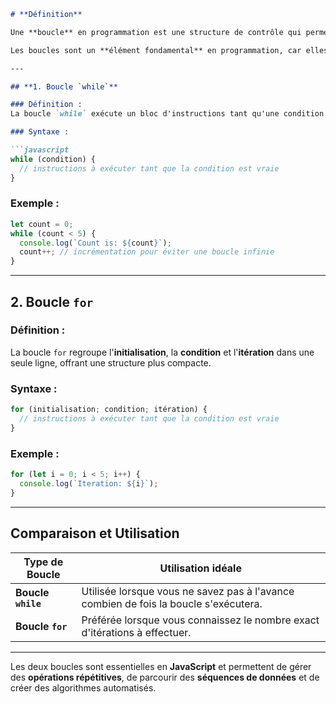```markdown
# **Définition**

Une **boucle** en programmation est une structure de contrôle qui permet d'exécuter une séquence d'instructions de manière répétée tant qu'une condition spécifique est remplie, ou jusqu'à ce qu'une autre condition soit atteinte.

Les boucles sont un **élément fondamental** en programmation, car elles permettent d'automatiser des tâches répétitives. En **JavaScript**, deux des types de boucles les plus couramment utilisés sont la **boucle `while`** et la **boucle `for`**.

---

## **1. Boucle `while`**

### Définition :
La boucle `while` exécute un bloc d'instructions tant qu'une condition spécifiée reste vraie.

### Syntaxe :

```javascript
while (condition) {
  // instructions à exécuter tant que la condition est vraie
}
```

### Exemple :

```javascript
let count = 0;
while (count < 5) {
  console.log(`Count is: ${count}`);
  count++; // incrémentation pour éviter une boucle infinie
}
```

---

## **2. Boucle `for`**

### Définition :
La boucle `for` regroupe l'**initialisation**, la **condition** et l'**itération** dans une seule ligne, offrant une structure plus compacte.

### Syntaxe :

```javascript
for (initialisation; condition; itération) {
  // instructions à exécuter tant que la condition est vraie
}
```

### Exemple :

```javascript
for (let i = 0; i < 5; i++) {
  console.log(`Iteration: ${i}`);
}
```

---

## **Comparaison et Utilisation**

| Type de Boucle  | Utilisation idéale                                                                 |
|------------------|-----------------------------------------------------------------------------------|
| **Boucle `while`** | Utilisée lorsque vous ne savez pas à l'avance combien de fois la boucle s'exécutera. |
| **Boucle `for`**   | Préférée lorsque vous connaissez le nombre exact d'itérations à effectuer.          |

---

Les deux boucles sont essentielles en **JavaScript** et permettent de gérer des **opérations répétitives**, de parcourir des **séquences de données** et de créer des algorithmes automatisés.
```
